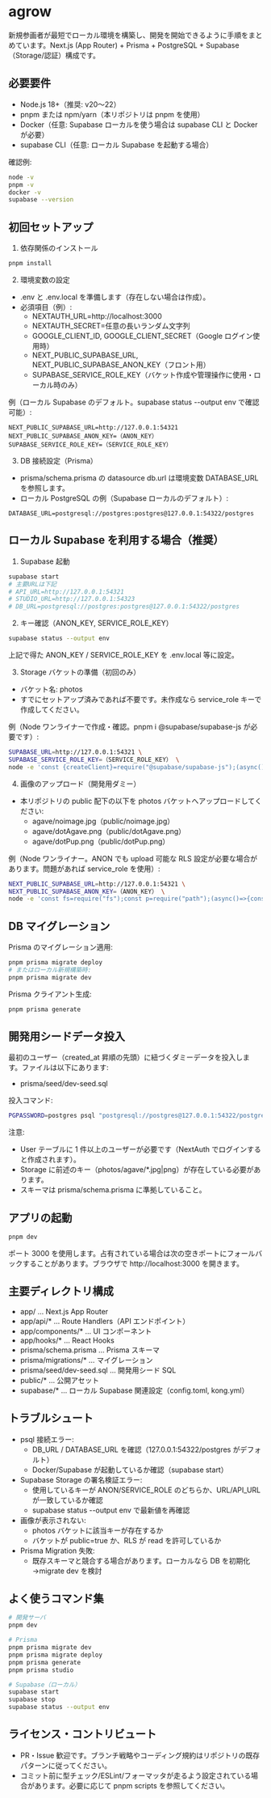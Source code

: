 # agrow

新規参画者が最短でローカル環境を構築し、開発を開始できるように手順をまとめています。Next.js (App Router) + Prisma + PostgreSQL + Supabase（Storage/認証）構成です。

## 必要要件

- Node.js 18+（推奨: v20〜22）
- pnpm または npm/yarn（本リポジトリは pnpm を使用）
- Docker（任意: Supabase ローカルを使う場合は supabase CLI と Docker が必要）
- supabase CLI（任意: ローカル Supabase を起動する場合）

確認例:

```bash
node -v
pnpm -v
docker -v
supabase --version
```

## 初回セットアップ

1. 依存関係のインストール

```bash
pnpm install
```

2. 環境変数の設定

- .env と .env.local を準備します（存在しない場合は作成）。
- 必須項目（例）:
  - NEXTAUTH_URL=http://localhost:3000
  - NEXTAUTH_SECRET=任意の長いランダム文字列
  - GOOGLE_CLIENT_ID, GOOGLE_CLIENT_SECRET（Google ログイン使用時）
  - NEXT_PUBLIC_SUPABASE_URL, NEXT_PUBLIC_SUPABASE_ANON_KEY（フロント用）
  - SUPABASE_SERVICE_ROLE_KEY（バケット作成や管理操作に使用・ローカル時のみ）

例（ローカル Supabase のデフォルト。supabase status --output env で確認可能）:

```
NEXT_PUBLIC_SUPABASE_URL=http://127.0.0.1:54321
NEXT_PUBLIC_SUPABASE_ANON_KEY=（ANON_KEY）
SUPABASE_SERVICE_ROLE_KEY=（SERVICE_ROLE_KEY）
```

3. DB 接続設定（Prisma）

- prisma/schema.prisma の datasource db.url は環境変数 DATABASE_URL を参照します。
- ローカル PostgreSQL の例（Supabase ローカルのデフォルト）:

```
DATABASE_URL=postgresql://postgres:postgres@127.0.0.1:54322/postgres
```

## ローカル Supabase を利用する場合（推奨）

1. Supabase 起動

```bash
supabase start
# 主要URLは下記
# API_URL=http://127.0.0.1:54321
# STUDIO_URL=http://127.0.0.1:54323
# DB_URL=postgresql://postgres:postgres@127.0.0.1:54322/postgres
```

2. キー確認（ANON_KEY, SERVICE_ROLE_KEY）

```bash
supabase status --output env
```

上記で得た ANON_KEY / SERVICE_ROLE_KEY を .env.local 等に設定。

3. Storage バケットの準備（初回のみ）

- バケット名: photos
- すでにセットアップ済みであれば不要です。未作成なら service_role キーで作成してください。

例（Node ワンライナーで作成・確認。pnpm i @supabase/supabase-js が必要です）:

```bash
SUPABASE_URL=http://127.0.0.1:54321 \
SUPABASE_SERVICE_ROLE_KEY=（SERVICE_ROLE_KEY） \
node -e 'const {createClient}=require("@supabase/supabase-js");(async()=>{const s=createClient(process.env.SUPABASE_URL,process.env.SUPABASE_SERVICE_ROLE_KEY);const b="photos";const l=await s.storage.listBuckets();if(l.error)throw l.error;const ex=(l.data||[]).some(x=>x.name===b);if(!ex){const r=await s.storage.createBucket(b,{public:true});if(r.error)throw r.error;console.log("created bucket:",b);}else{console.log("bucket exists:",b)}})();'
```

4. 画像のアップロード（開発用ダミー）

- 本リポジトリの public 配下の以下を photos バケットへアップロードしてください:
  - agave/noimage.jpg（public/noimage.jpg）
  - agave/dotAgave.png（public/dotAgave.png）
  - agave/dotPup.png（public/dotPup.png）

例（Node ワンライナー。ANON でも upload 可能な RLS 設定が必要な場合があります。問題があれば service_role を使用）:

```bash
NEXT_PUBLIC_SUPABASE_URL=http://127.0.0.1:54321 \
NEXT_PUBLIC_SUPABASE_ANON_KEY=（ANON_KEY） \
node -e 'const fs=require("fs");const p=require("path");(async()=>{const {createClient}=require("@supabase/supabase-js");const s=createClient(process.env.NEXT_PUBLIC_SUPABASE_URL,process.env.NEXT_PUBLIC_SUPABASE_ANON_KEY);const plan=[["public/noimage.jpg","agave/noimage.jpg"],["public/dotAgave.png","agave/dotAgave.png"],["public/dotPup.png","agave/dotPup.png"]];for(const [src,key] of plan){const buf=fs.readFileSync(src);const ext=p.extname(src).toLowerCase();const ct=ext===".jpg"||ext===".jpeg"?"image/jpeg":ext===".png"?"image/png":"application/octet-stream";const r=await s.storage.from("photos").upload(key,buf,{upsert:true,contentType:ct});if(r.error)throw r.error;console.log("uploaded:",key)}})();'
```

## DB マイグレーション

Prisma のマイグレーション適用:

```bash
pnpm prisma migrate deploy
# またはローカル新規構築時:
pnpm prisma migrate dev
```

Prisma クライアント生成:

```bash
pnpm prisma generate
```

## 開発用シードデータ投入

最初のユーザー（created_at 昇順の先頭）に紐づくダミーデータを投入します。ファイルは以下にあります:

- prisma/seed/dev-seed.sql

投入コマンド:

```bash
PGPASSWORD=postgres psql "postgresql://postgres@127.0.0.1:54322/postgres" -v ON_ERROR_STOP=1 -f prisma/seed/dev-seed.sql
```

注意:

- User テーブルに 1 件以上のユーザーが必要です（NextAuth でログインすると作成されます）。
- Storage に前述のキー（photos/agave/\*.jpg|png）が存在している必要があります。
- スキーマは prisma/schema.prisma に準拠していること。

## アプリの起動

```bash
pnpm dev
```

ポート 3000 を使用します。占有されている場合は次の空きポートにフォールバックすることがあります。ブラウザで http://localhost:3000 を開きます。

## 主要ディレクトリ構成

- app/ … Next.js App Router
- app/api/\* … Route Handlers（API エンドポイント）
- app/components/\* … UI コンポーネント
- app/hooks/\* … React Hooks
- prisma/schema.prisma … Prisma スキーマ
- prisma/migrations/\* … マイグレーション
- prisma/seed/dev-seed.sql … 開発用シード SQL
- public/\* … 公開アセット
- supabase/\* … ローカル Supabase 関連設定（config.toml, kong.yml）

## トラブルシュート

- psql 接続エラー:
  - DB_URL / DATABASE_URL を確認（127.0.0.1:54322/postgres がデフォルト）
  - Docker/Supabase が起動しているか確認（supabase start）
- Supabase Storage の署名検証エラー:
  - 使用しているキーが ANON/SERVICE_ROLE のどちらか、URL/API_URL が一致しているか確認
  - supabase status --output env で最新値を再確認
- 画像が表示されない:
  - photos バケットに該当キーが存在するか
  - バケットが public=true か、RLS が read を許可しているか
- Prisma Migration 失敗:
  - 既存スキーマと競合する場合があります。ローカルなら DB を初期化 →migrate dev を検討

## よく使うコマンド集

```bash
# 開発サーバ
pnpm dev

# Prisma
pnpm prisma migrate dev
pnpm prisma migrate deploy
pnpm prisma generate
pnpm prisma studio

# Supabase（ローカル）
supabase start
supabase stop
supabase status --output env
```

## ライセンス・コントリビュート

- PR・Issue 歓迎です。ブランチ戦略やコーディング規約はリポジトリの既存パターンに従ってください。
- コミット前に型チェック/ESLint/フォーマッタが走るよう設定されている場合があります。必要に応じて pnpm scripts を参照してください。

